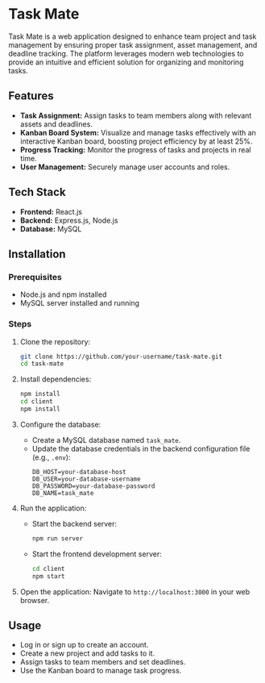 # Task Mate

Task Mate is a web application designed to enhance team project and task management by ensuring proper task assignment, asset management, and deadline tracking. The platform leverages modern web technologies to provide an intuitive and efficient solution for organizing and monitoring tasks.

## Features
- **Task Assignment:** Assign tasks to team members along with relevant assets and deadlines.
- **Kanban Board System:** Visualize and manage tasks effectively with an interactive Kanban board, boosting project efficiency by at least 25%.
- **Progress Tracking:** Monitor the progress of tasks and projects in real time.
- **User Management:** Securely manage user accounts and roles.

## Tech Stack
- **Frontend:** React.js
- **Backend:** Express.js, Node.js
- **Database:** MySQL

## Installation

### Prerequisites
- Node.js and npm installed
- MySQL server installed and running

### Steps
1. Clone the repository:
   ```bash
   git clone https://github.com/your-username/task-mate.git
   cd task-mate
   ```

2. Install dependencies:
   ```bash
   npm install
   cd client
   npm install
   ```

3. Configure the database:
   - Create a MySQL database named `task_mate`.
   - Update the database credentials in the backend configuration file (e.g., `.env`):
     ```
     DB_HOST=your-database-host
     DB_USER=your-database-username
     DB_PASSWORD=your-database-password
     DB_NAME=task_mate
     ```

4. Run the application:
   - Start the backend server:
     ```bash
     npm run server
     ```
   - Start the frontend development server:
     ```bash
     cd client
     npm start
     ```

5. Open the application:
   Navigate to `http://localhost:3000` in your web browser.

## Usage
- Log in or sign up to create an account.
- Create a new project and add tasks to it.
- Assign tasks to team members and set deadlines.
- Use the Kanban board to manage task progress.

